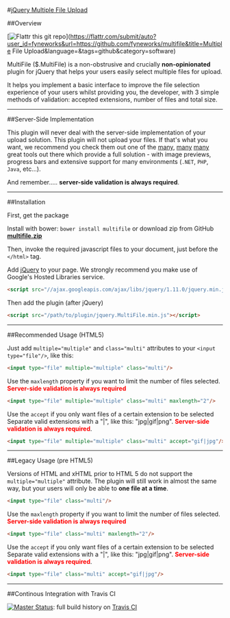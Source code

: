 #[jQuery Multiple File Upload](http://www.fyneworks.com/jquery/multifile/)

##Overview

[![Flattr this git repo](http://api.flattr.com/button/flattr-badge-large.png)](https://flattr.com/submit/auto?user_id=fyneworks&url=https://github.com/fyneworks/multifile&title=Multiple File Upload&language=&tags=github&category=software)

MultiFile ($.MultiFile) is a non-obstrusive and crucially **non-opinionated** plugin for jQuery that helps your users easily select multiple files for upload.

It helps you implement a basic interface to improve the file selection experience of your users whilst providing you, the developer, with 3 simple methods of validation: accepted extensions, number of files and total size.

---

##Server-Side Implementation

This plugin will never deal with the server-side implementation of your upload solution. This plugin will not upload your files. If that's what you want, we recommend you check them out one of the
[many](http://www.uploadify.com/"),
[many](http://www.plupload.com/")
[many](http://blueimp.github.io/jQuery-File-Upload/") great tools out there which provide a full solution - with image previews, progress bars and extensive support for many environments (`.NET`, `PHP`, `Java`, etc...).

And remember..... **server-side validation is always required**.

---

##Installation

First, get the package

Install with bower: `bower install multifile` or download zip from GitHub <a href="https://github.com/fyneworks/multifile/archive/master.zip"><strong>multifile.zip</strong></a>

Then, invoke the required javascript files to your document, just before the `</html>` tag.

Add [jQuery](https://developers.google.com/speed/libraries/devguide#jquery) to your page. We strongly recommend you make use of Google's Hosted Libraries service.
```html
<script src="//ajax.googleapis.com/ajax/libs/jquery/1.11.0/jquery.min.js"></script>
```

Then add the plugin (after jQuery)
```html
<script src="/path/to/plugin/jquery.MultiFile.min.js"></script>
```

---

##Recommended Usage (HTML5)

Just add `multiple="multiple"` and `class="multi"` attributes to your `<input type="file"/>`, like this:

```html
<input type="file" multiple="multiple" class="multi"/>
```

Use the `maxlength` property if you want to limit the number of files selected.
<b style="color:red">Server-side validation is always required</b>
```html
<input type="file" multiple="multiple" class="multi" maxlength="2"/>
```

Use the `accept` if you only want files of a certain extension to be selected Separate valid extensions with a "|", like this: "jpg|gif|png".
<b style="color:red">Server-side validation is always required</b>.
```html
<input type="file" multiple="multiple" class="multi" accept="gif|jpg"/>
```

---

##Legacy Usage (pre HTML5)

Versions of HTML and xHTML prior to HTML 5 do not support the `multiple="multiple"` attribute. The plugin will still work in almost the same way, but your users will only be able to **one file at a time**.

```html
<input type="file" class="multi"/>
```

Use the `maxlength` property if you want to limit the number of files selected.
<b style="color:red">Server-side validation is always required</b>
```html
<input type="file" class="multi" maxlength="2"/>
```

Use the `accept` if you only want files of a certain extension to be selected Separate valid extensions with a "|", like this: "jpg|gif|png".
<b style="color:red">Server-side validation is always required</b>.
```html
<input type="file" class="multi" accept="gif|jpg"/>
```

---

##Continous Integration with Travis CI

[![Master Status](https://travis-ci.org/fyneworks/multifile.svg?branch=master)](https://travis-ci.org/fyneworks/multifile): full build history on [Travis CI]((https://travis-ci.org/fyneworks/multifile))
